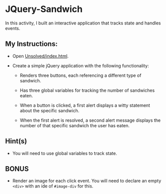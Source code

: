 # JQuery-Sandwich

In this activity, I built an interactive application that tracks state and handles events.

## My Instructions:

* Open [Unsolved/index.html](Unsolved/index.html).

* Create a simple jQuery application with the following functionality:

    * Renders three buttons, each referencing a different type of sandwich. 

    * Has three global variables for tracking the number of sandwiches eaten.

    * When a button is clicked, a first alert displays a witty statement about the specific sandwich.
    
    * When the first alert is resolved, a second alert message displays the number of that specific sandwich the user has eaten.

## Hint(s)

* You will need to use global variables to track state.

## BONUS

* Render an image for each click event. You will need to declare an empty `<div>` with an ide of `#image-div` for this.
